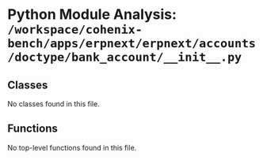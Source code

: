 # Python Module Analysis: `/workspace/cohenix-bench/apps/erpnext/erpnext/accounts/doctype/bank_account/__init__.py`

## Classes

No classes found in this file.


## Functions

No top-level functions found in this file.
